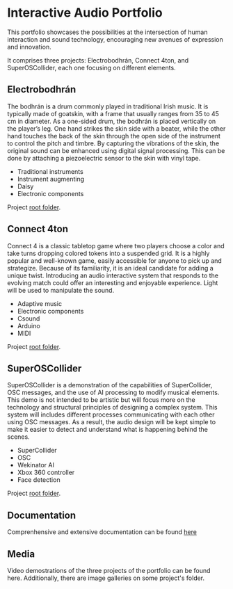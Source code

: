 # Interactive Audio Portfolio
This portfolio showcases the possibilities at the intersection of human interaction and sound
technology, encouraging new avenues of expression and innovation.

It comprises three projects: Electrobodhrán, Connect 4ton, and SuperOSCollider, each one focusing on different elements.

## Electrobodhrán
The bodhrán is a drum commonly played in traditional Irish music. It is typically made of goatskin,
with a frame that usually ranges from 35 to 45 cm in diameter. As a one-sided drum, the bodhrán
is placed vertically on the player’s leg. One hand strikes the skin side with a beater, while the other
hand touches the back of the skin through the open side of the instrument to control the pitch and
timbre. By capturing the vibrations of the skin, the original sound can be enhanced using digital signal
processing. This can be done by attaching a piezoelectric sensor to the skin with vinyl tape.

* Traditional instruments
* Instrument augmenting
* Daisy
* Electronic components

Project [root folder](./Electrobodhran/).

## Connect 4ton
Connect 4 is a classic tabletop game where two players choose a color and take turns dropping colored
tokens into a suspended grid. It is a highly popular and well-known game, easily accessible for anyone
to pick up and strategize. Because of its familiarity, it is an ideal candidate for adding a unique twist.
Introducing an audio interactive system that responds to the evolving match could offer an interesting
and enjoyable experience. Light will be used to manipulate the sound.

* Adaptive music
* Electronic components
* Csound
* Arduino
* MIDI

Project [root folder](./Connect_4ton/).

## SuperOSCollider
SuperOSCollider is a demonstration of the capabilities of SuperCollider, OSC messages, and the use
of AI processing to modify musical elements. This demo is not intended to be artistic but will focus
more on the technology and structural principles of designing a complex system. This system will
includes different processes communicating with each other using OSC messages. As a result, the
audio design will be kept simple to make it easier to detect and understand what is happening behind
the scenes.

* SuperCollider
* OSC
* Wekinator AI
* Xbox 360 controller
* Face detection

Project [root folder](./SuperOSCollider/).

## Documentation

Comprenhensive and extensive documentation can be found [here](./docs/Interactive_Systems_Portfolio-Albert_Madrenys_Planas.pdf)

## Media

Video demostrations of the three projects of the portfolio can be found here.
Additionally, there are image galleries on some project's folder.
